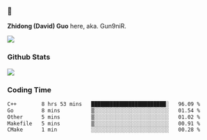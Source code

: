 ### 👋 

**Zhidong (David) Guo** here, aka. Gun9niR.

![](https://komarev.com/ghpvc/?username=Gun9niR&label=Total+Views)

### Github Stats

<img src="https://github-readme-stats.vercel.app/api?username=Gun9niR&count_private=true&show_icons=true&theme=vue-dark&hide_title=true">

### Coding Time

<!--START_SECTION:waka-->

```txt
C++        8 hrs 53 mins   ████████████████████████░   96.09 %
Go         8 mins          ▒░░░░░░░░░░░░░░░░░░░░░░░░   01.54 %
Other      5 mins          ▒░░░░░░░░░░░░░░░░░░░░░░░░   01.02 %
Makefile   5 mins          ▒░░░░░░░░░░░░░░░░░░░░░░░░   00.91 %
CMake      1 min           ░░░░░░░░░░░░░░░░░░░░░░░░░   00.28 %
```

<!--END_SECTION:waka-->
